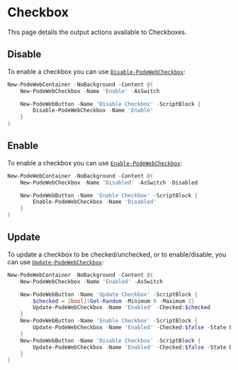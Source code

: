 # Checkbox

This page details the output actions available to Checkboxes.

## Disable

To enable a checkbox you can use [`Disable-PodeWebCheckbox`](../../../Functions/Outputs/Disable-PodeWebCheckbox):

```powershell
New-PodeWebContainer -NoBackground -Content @(
    New-PodeWebCheckbox -Name 'Enable' -AsSwitch

    New-PodeWebButton -Name 'Disable Checkbox' -ScriptBlock {
        Disable-PodeWebCheckbox -Name 'Enable'
    }
)
```

## Enable

To enable a checkbox you can use [`Enable-PodeWebCheckbox`](../../../Functions/Outputs/Enable-PodeWebCheckbox):

```powershell
New-PodeWebContainer -NoBackground -Content @(
    New-PodeWebCheckbox -Name 'Disabled' -AsSwitch -Disabled

    New-PodeWebButton -Name 'Enable Checkbox' -ScriptBlock {
        Enable-PodeWebCheckbox -Name 'Disabled'
    }
)
```

## Update

To update a checkbox to be checked/unchecked, or to enable/disable, you can use [`Update-PodeWebCheckbox`](../../../Functions/Outputs/Update-PodeWebCheckbox):

```powershell
New-PodeWebContainer -NoBackground -Content @(
    New-PodeWebCheckbox -Name 'Enabled' -AsSwitch

    New-PodeWebButton -Name 'Update Checkbox' -ScriptBlock {
        $checked = [bool](Get-Random -Minimum 0 -Maximum 2)
        Update-PodeWebCheckbox -Name 'Enabled' -Checked:$checked
    }
    New-PodeWebButton -Name 'Enable Checkbox' -ScriptBlock {
        Update-PodeWebCheckbox -Name 'Enabled' -Checked:$false -State Enabled
    }
    New-PodeWebButton -Name 'Disable Checkbox' -ScriptBlock {
        Update-PodeWebCheckbox -Name 'Enabled' -Checked:$false -State Disabled
    }
)
```
